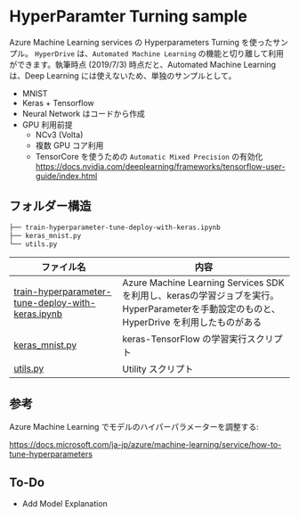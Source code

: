 # HyperParamter Turning sample

Azure Machine Learning services の  Hyperparameters Turning を使ったサンプル。 `HyperDrive` は、`Automated Machine Learning` の機能と切り離して利用ができます。執筆時点 (2019/7/3) 時点だと、Automated Machine Learning は、Deep Learning には使えないため、単独のサンプルとして。

  - MNIST
  - Keras + Tensorflow
  - Neural Network はコードから作成
  - GPU 利用前提
    - NCv3 (Volta)
    - 複数 GPU コア利用
    - TensorCore を使うための `Automatic Mixed Precision` の有効化
    https://docs.nvidia.com/deeplearning/frameworks/tensorflow-user-guide/index.html

## フォルダー構造


```bash
├── train-hyperparameter-tune-deploy-with-keras.ipynb
├── keras_mnist.py
└── utils.py
```

| ファイル名                               | 内容 |
| ---------------------------------------- | ----------------- |
| [train-hyperparameter-tune-deploy-with-keras.ipynb](train-hyperparameter-tune-deploy-with-keras.ipynb)  | Azure Machine Learning Services SDK を利用し、kerasの学習ジョブを実行。HyperParameterを手動設定のものと、HyperDrive を利用したものがある              | 
| [keras_mnist.py](keras_mnist.py) | keras-TensorFlow の学習実行スクリプト |   
| [utils.py](utils.py) | Utility スクリプト   |  

## 参考

Azure Machine Learning でモデルのハイパーパラメーターを調整する:

https://docs.microsoft.com/ja-jp/azure/machine-learning/service/how-to-tune-hyperparameters

## To-Do
- Add Model Explanation